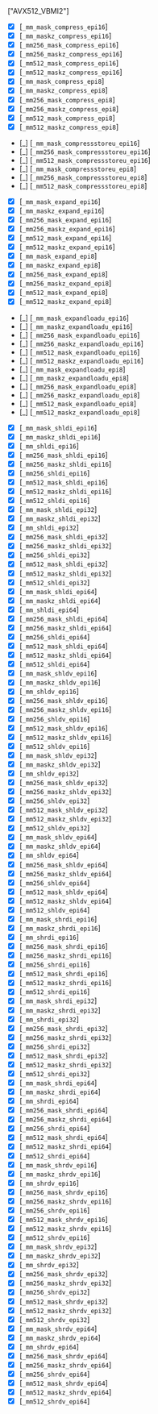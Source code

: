 <summary>["AVX512_VBMI2"]</summary><p>

  * [x] [`_mm_mask_compress_epi16`]
  * [x] [`_mm_maskz_compress_epi16`]
  * [x] [`_mm256_mask_compress_epi16`]
  * [x] [`_mm256_maskz_compress_epi16`]
  * [x] [`_mm512_mask_compress_epi16`]
  * [x] [`_mm512_maskz_compress_epi16`]
  * [x] [`_mm_mask_compress_epi8`]
  * [x] [`_mm_maskz_compress_epi8`]
  * [x] [`_mm256_mask_compress_epi8`]
  * [x] [`_mm256_maskz_compress_epi8`]
  * [x] [`_mm512_mask_compress_epi8`]
  * [x] [`_mm512_maskz_compress_epi8`]
  * [_] [`_mm_mask_compressstoreu_epi16`]
  * [_] [`_mm256_mask_compressstoreu_epi16`]
  * [_] [`_mm512_mask_compressstoreu_epi16`]
  * [_] [`_mm_mask_compressstoreu_epi8`]
  * [_] [`_mm256_mask_compressstoreu_epi8`]
  * [_] [`_mm512_mask_compressstoreu_epi8`]
  * [x] [`_mm_mask_expand_epi16`]
  * [x] [`_mm_maskz_expand_epi16`]
  * [x] [`_mm256_mask_expand_epi16`]
  * [x] [`_mm256_maskz_expand_epi16`]
  * [x] [`_mm512_mask_expand_epi16`]
  * [x] [`_mm512_maskz_expand_epi16`]
  * [x] [`_mm_mask_expand_epi8`]
  * [x] [`_mm_maskz_expand_epi8`]
  * [x] [`_mm256_mask_expand_epi8`]
  * [x] [`_mm256_maskz_expand_epi8`]
  * [x] [`_mm512_mask_expand_epi8`]
  * [x] [`_mm512_maskz_expand_epi8`]
  * [_] [`_mm_mask_expandloadu_epi16`]
  * [_] [`_mm_maskz_expandloadu_epi16`]
  * [_] [`_mm256_mask_expandloadu_epi16`]
  * [_] [`_mm256_maskz_expandloadu_epi16`]
  * [_] [`_mm512_mask_expandloadu_epi16`]
  * [_] [`_mm512_maskz_expandloadu_epi16`]
  * [_] [`_mm_mask_expandloadu_epi8`]
  * [_] [`_mm_maskz_expandloadu_epi8`]
  * [_] [`_mm256_mask_expandloadu_epi8`]
  * [_] [`_mm256_maskz_expandloadu_epi8`]
  * [_] [`_mm512_mask_expandloadu_epi8`]
  * [_] [`_mm512_maskz_expandloadu_epi8`]
  * [x] [`_mm_mask_shldi_epi16`]
  * [x] [`_mm_maskz_shldi_epi16`]
  * [x] [`_mm_shldi_epi16`]
  * [x] [`_mm256_mask_shldi_epi16`]
  * [x] [`_mm256_maskz_shldi_epi16`]
  * [x] [`_mm256_shldi_epi16`]
  * [x] [`_mm512_mask_shldi_epi16`]
  * [x] [`_mm512_maskz_shldi_epi16`]
  * [x] [`_mm512_shldi_epi16`]
  * [x] [`_mm_mask_shldi_epi32`]
  * [x] [`_mm_maskz_shldi_epi32`]
  * [x] [`_mm_shldi_epi32`]
  * [x] [`_mm256_mask_shldi_epi32`]
  * [x] [`_mm256_maskz_shldi_epi32`]
  * [x] [`_mm256_shldi_epi32`]
  * [x] [`_mm512_mask_shldi_epi32`]
  * [x] [`_mm512_maskz_shldi_epi32`]
  * [x] [`_mm512_shldi_epi32`]
  * [x] [`_mm_mask_shldi_epi64`]
  * [x] [`_mm_maskz_shldi_epi64`]
  * [x] [`_mm_shldi_epi64`]
  * [x] [`_mm256_mask_shldi_epi64`]
  * [x] [`_mm256_maskz_shldi_epi64`]
  * [x] [`_mm256_shldi_epi64`]
  * [x] [`_mm512_mask_shldi_epi64`]
  * [x] [`_mm512_maskz_shldi_epi64`]
  * [x] [`_mm512_shldi_epi64`]
  * [x] [`_mm_mask_shldv_epi16`]
  * [x] [`_mm_maskz_shldv_epi16`]
  * [x] [`_mm_shldv_epi16`]
  * [x] [`_mm256_mask_shldv_epi16`]
  * [x] [`_mm256_maskz_shldv_epi16`]
  * [x] [`_mm256_shldv_epi16`]
  * [x] [`_mm512_mask_shldv_epi16`]
  * [x] [`_mm512_maskz_shldv_epi16`]
  * [x] [`_mm512_shldv_epi16`]
  * [x] [`_mm_mask_shldv_epi32`]
  * [x] [`_mm_maskz_shldv_epi32`]
  * [x] [`_mm_shldv_epi32`]
  * [x] [`_mm256_mask_shldv_epi32`]
  * [x] [`_mm256_maskz_shldv_epi32`]
  * [x] [`_mm256_shldv_epi32`]
  * [x] [`_mm512_mask_shldv_epi32`]
  * [x] [`_mm512_maskz_shldv_epi32`]
  * [x] [`_mm512_shldv_epi32`]
  * [x] [`_mm_mask_shldv_epi64`]
  * [x] [`_mm_maskz_shldv_epi64`]
  * [x] [`_mm_shldv_epi64`]
  * [x] [`_mm256_mask_shldv_epi64`]
  * [x] [`_mm256_maskz_shldv_epi64`]
  * [x] [`_mm256_shldv_epi64`]
  * [x] [`_mm512_mask_shldv_epi64`]
  * [x] [`_mm512_maskz_shldv_epi64`]
  * [x] [`_mm512_shldv_epi64`]
  * [x] [`_mm_mask_shrdi_epi16`]
  * [x] [`_mm_maskz_shrdi_epi16`]
  * [x] [`_mm_shrdi_epi16`]
  * [x] [`_mm256_mask_shrdi_epi16`]
  * [x] [`_mm256_maskz_shrdi_epi16`]
  * [x] [`_mm256_shrdi_epi16`]
  * [x] [`_mm512_mask_shrdi_epi16`]
  * [x] [`_mm512_maskz_shrdi_epi16`]
  * [x] [`_mm512_shrdi_epi16`]
  * [x] [`_mm_mask_shrdi_epi32`]
  * [x] [`_mm_maskz_shrdi_epi32`]
  * [x] [`_mm_shrdi_epi32`]
  * [x] [`_mm256_mask_shrdi_epi32`]
  * [x] [`_mm256_maskz_shrdi_epi32`]
  * [x] [`_mm256_shrdi_epi32`]
  * [x] [`_mm512_mask_shrdi_epi32`]
  * [x] [`_mm512_maskz_shrdi_epi32`]
  * [x] [`_mm512_shrdi_epi32`]
  * [x] [`_mm_mask_shrdi_epi64`]
  * [x] [`_mm_maskz_shrdi_epi64`]
  * [x] [`_mm_shrdi_epi64`]
  * [x] [`_mm256_mask_shrdi_epi64`]
  * [x] [`_mm256_maskz_shrdi_epi64`]
  * [x] [`_mm256_shrdi_epi64`]
  * [x] [`_mm512_mask_shrdi_epi64`]
  * [x] [`_mm512_maskz_shrdi_epi64`]
  * [x] [`_mm512_shrdi_epi64`]
  * [x] [`_mm_mask_shrdv_epi16`]
  * [x] [`_mm_maskz_shrdv_epi16`]
  * [x] [`_mm_shrdv_epi16`]
  * [x] [`_mm256_mask_shrdv_epi16`]
  * [x] [`_mm256_maskz_shrdv_epi16`]
  * [x] [`_mm256_shrdv_epi16`]
  * [x] [`_mm512_mask_shrdv_epi16`]
  * [x] [`_mm512_maskz_shrdv_epi16`]
  * [x] [`_mm512_shrdv_epi16`]
  * [x] [`_mm_mask_shrdv_epi32`]
  * [x] [`_mm_maskz_shrdv_epi32`]
  * [x] [`_mm_shrdv_epi32`]
  * [x] [`_mm256_mask_shrdv_epi32`]
  * [x] [`_mm256_maskz_shrdv_epi32`]
  * [x] [`_mm256_shrdv_epi32`]
  * [x] [`_mm512_mask_shrdv_epi32`]
  * [x] [`_mm512_maskz_shrdv_epi32`]
  * [x] [`_mm512_shrdv_epi32`]
  * [x] [`_mm_mask_shrdv_epi64`]
  * [x] [`_mm_maskz_shrdv_epi64`]
  * [x] [`_mm_shrdv_epi64`]
  * [x] [`_mm256_mask_shrdv_epi64`]
  * [x] [`_mm256_maskz_shrdv_epi64`]
  * [x] [`_mm256_shrdv_epi64`]
  * [x] [`_mm512_mask_shrdv_epi64`]
  * [x] [`_mm512_maskz_shrdv_epi64`]
  * [x] [`_mm512_shrdv_epi64`]

</p>
